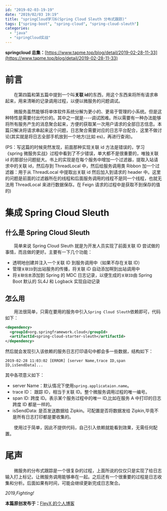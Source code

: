 ```yaml
---
id: "2019-02-03-19-19"
date: "2019/02/03 19:19"
title: "springCloud学习6(Spring Cloud Sleuth 分布式跟踪)"
tags: ["spring-boot", "spring-cloud", "spring-cloud-sleuth"]
categories:
  - "java"
  - "springCloud实战"
---
```


**springcloud 总集：**[https://www.tapme.top/blog/detail/2019-02-28-11-33](https://www.tapme.top/blog/detail/2019-02-28-11-33)

# 前言

&emsp;&emsp;在第四篇和第五篇中提到一个叫**关联 id**的东西，用这个东西来将所有请求串起来，用来清晰的记录调用过程，以便以微服务的问题调试。

&emsp;&emsp;微服务虽然能够将单体软件系统分解为更小的、更易于管理的小系统。但是这种特性是需要付出代价的。其中之一就是----调试困难。所以需要有一种办法能够将所有服务产生的消息聚合起来，方便的获取某一次用户请求的全部日志信息。本篇只解决将请求串起来这个问题，日志聚合需要对应的日志平台配合，这里不做讨论(其实就是将日志全部手机放到一个地方(比如 es)，再进行查询)。

<!-- more -->

(PS：写这篇的时候突然发现，前面那种实现关联 id 方法是错误的，学习《spring 微服务实战》过程中看到了不少错误，单大都不是很重要的，唯独关联 id 的那部分问题挺大。书上的实现是在每个服务中增加一个过滤器，提取入站请求中的关联 id，然后存到 ThreadLocal 中，然后给服务调用类 Ribbon 加一个过滤器：用于从 ThreadLocal 中提取出关联 id 然后加入到请求的 header 中。这里的问题是前面的过滤器所在的线程和后面服务调用的线程不是同一个线程，也就无法用 ThreadLocal 来进行数据保存。在 Feign 请求的过程中是获取不到保存的值的)

# 集成 Spring Cloud Sleuth

## 什么是 Spring Cloud Sleuth

&emsp;&emsp;简单来说 Spring Cloud Sleuth 就是为开发人员实现了前面关联 ID 尝试做的事情，而且做的更好。主要有一下几个功能：

- 透明地创建并注入一个关联 ID 到服务调用中（如果不存在关联 ID）
- 管理`关联ID`到出站服务的传播，将关联 iD 自动添加啊到出站调用中
- 将`关联信息`添加到 Spring 的 MDC 日志记录，以便生成的`关联ID`由 Spring Boot 默认的 SL4J 和 Logback 实现自动记录

## 怎么用

&emsp;&emsp;用法很简单，只需在要用的服务中引入`Spring Cloud Sleuth`依赖即可，代码如下：

```xml
<dependency>
  <groupId>org.springframework.cloud</groupId>
  <artifactId>spring-cloud-starter-sleuth</artifactId>
</dependency>
```

然后就会发现引入该依赖的服务日志打印语句中都会多一些数据，结构如下：

```
2019-02-28 11:03:02 [ERROR] [server Name,trace ID,span ID,isSendData]...
```

其中各项意义如下：

- server Name：默认情况下使用`spring.applicataion.name`。
- trace ID： 跟踪 ID，相当于关联 ID。整个微服务调用过程的唯一编号。
- span ID: 跨度 ID。表示某个服务过程中的唯一 ID,比如在服务 A 中打印的日志跨度 ID 都是一样的。
- isSendData: 是否发送数据给 Zipkin。可配置是否将数据发给 Zipkin,毕竟不是所有日志打印都是要收集的。

&emsp;&emsp;使用过于简单，因此不提供代码，自己引入依赖就能看到效果，无需任何配置。

# 尾声

&emsp;&emsp;微服务的分布式跟踪是一个很复杂的过程，上面所说的仅仅只是实现了给日志输入打上标记，让微服务调用能够串在一起。之后还有一个很重要的过程是日志收集和分析。后面如果有时间，可能会继续更新完成日志聚合。

_2019,Fighting!_

**本篇原创发布于：**[FleyX 的个人博客](http://tapme.top/blog/detail/2019-02-03-19-19)
